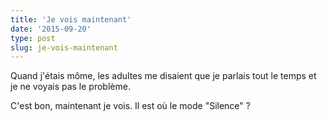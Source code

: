 ```yaml
---
title: 'Je vois maintenant'
date: '2015-09-20'
type: post
slug: je-vois-maintenant
---
```


Quand j'étais môme, les adultes me disaient que je parlais tout le temps et je ne voyais pas le problème.

C'est bon, maintenant je vois. Il est où le mode "Silence" ?
